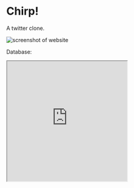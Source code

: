 # Chirp!
A twitter clone.

![screenshot of website](https://user-images.githubusercontent.com/37855219/200700251-143aa26e-022c-4e5e-aa2f-993197494740.png)

Database:
<iframe width="315" height="315" src='https://dbdiagram.io/embed/6352c80e4709410195b52a51'> </iframe>

